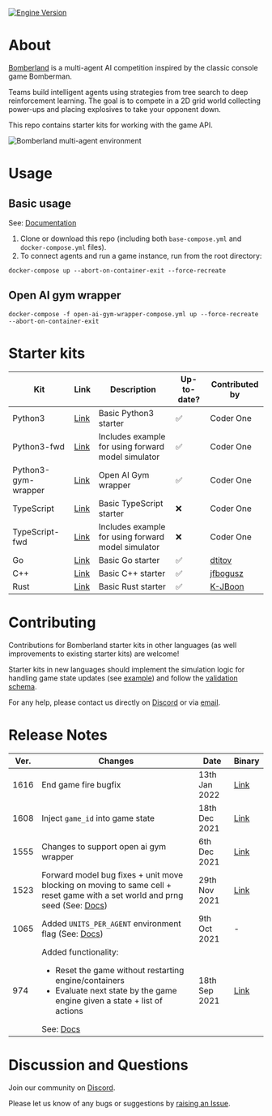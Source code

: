 [![Engine Version](https://img.shields.io/badge/engine%20ver.-1555-blue)](#release-notes)

# About

[Bomberland](https://www.gocoder.one/bomberland) is a multi-agent AI competition inspired by the classic console game Bomberman.

Teams build intelligent agents using strategies from tree search to deep reinforcement learning. The goal is to compete in a 2D grid world collecting power-ups and placing explosives to take your opponent down.

This repo contains starter kits for working with the game API.

![Bomberland multi-agent environment](https://www.gocoder.one/static/bomberland-529e18e676d8d28feca69f8f78a35c55.gif "Bomberland")

# Usage

## Basic usage

See: [Documentation](https://www.gocoder.one/docs)

1. Clone or download this repo (including both `base-compose.yml` and `docker-compose.yml` files).
1. To connect agents and run a game instance, run from the root directory:

```
docker-compose up --abort-on-container-exit --force-recreate
```

## Open AI gym wrapper

`docker-compose -f open-ai-gym-wrapper-compose.yml up --force-recreate --abort-on-container-exit`

# Starter kits

| Kit                 | Link                                                                      | Description                                        | Up-to-date? | Contributed by                          |
| ------------------- | ------------------------------------------------------------------------- | -------------------------------------------------- | ----------- | --------------------------------------- |
| Python3             | [Link](https://github.com/CoderOneHQ/starter-kits/tree/master/python3)    | Basic Python3 starter                              | ✅          | Coder One                               |
| Python3-fwd         | [Link](https://github.com/CoderOneHQ/starter-kits/tree/master/python3)    | Includes example for using forward model simulator | ✅          | Coder One                               |
| Python3-gym-wrapper | [Link](https://github.com/CoderOneHQ/starter-kits/tree/master/python3)    | Open AI Gym wrapper                                | ✅          | Coder One                               |
| TypeScript          | [Link](https://github.com/CoderOneHQ/starter-kits/tree/master/typescript) | Basic TypeScript starter                           | ❌          | Coder One                               |
| TypeScript-fwd      | [Link](https://github.com/CoderOneHQ/starter-kits/tree/master/typescript) | Includes example for using forward model simulator | ❌          | Coder One                               |
| Go                  | [Link](https://github.com/CoderOneHQ/bomberland/tree/master/go)           | Basic Go starter                                   | ✅          | [dtitov](https://github.com/dtitov)     |
| C++                 | [Link](https://github.com/CoderOneHQ/bomberland/tree/master/cpp)          | Basic C++ starter                                  | ✅          | [jfbogusz](https://github.com/jfbogusz) |
| Rust | [Link](https://github.com/CoderOneHQ/bomberland/tree/master/rust) | Basic Rust starter | ✅ | [K-JBoon](https://github.com/K-JBoon) |

# Contributing

Contributions for Bomberland starter kits in other languages (as well improvements to existing starter kits) are welcome!

Starter kits in new languages should implement the simulation logic for handling game state updates (see [example](https://github.com/CoderOneHQ/starter-kits/blob/master/python3/game_state.py)) and follow the [validation schema](https://github.com/CoderOneHQ/starter-kits/blob/master/validation.schema.json).

For any help, please contact us directly on [Discord](https://discord.gg/Hd8TRFKsDa) or via [email](mailto:humans@gocoder.one).

# Release Notes

| Ver. | Changes                                                                                                                                                                                                                                          | Date          | Binary                                                                   |
| ---- | ------------------------------------------------------------------------------------------------------------------------------------------------------------------------------------------------------------------------------------------------ | ------------- | ------------------------------------------------------------------------ |
| 1616 | End game fire bugfix                                                                                                                                                                                                                             | 13th Jan 2022 | [Link](https://github.com/CoderOneHQ/bomberland/releases/tag/build-1616) |
| 1608 | Inject `game_id` into game state                                                                                                                                                                                                                   | 18th Dec 2021 | [Link](https://github.com/CoderOneHQ/bomberland/releases/tag/build-1608) |
| 1555 | Changes to support open ai gym wrapper                                                                                                                                                                                                           | 6th Dec 2021  | [Link](https://github.com/CoderOneHQ/bomberland/releases/tag/build-1555) |
| 1523 | Forward model bug fixes + unit move blocking on moving to same cell + reset game with a set world and prng seed (See: [Docs](https://www.gocoder.one/docs/api-reference#reset-game))                                                             | 29th Nov 2021 | [Link](https://github.com/CoderOneHQ/bomberland/releases/tag/build-1523) |
| 1065 | Added `UNITS_PER_AGENT` environment flag (See: [Docs](https://gocoder.one/docs/api-reference#%EF%B8%8F-environment-flags))                                                                                                                       | 9th Oct 2021  | -                                                                        |
| 974  | Added functionality: <ul><li>Reset the game without restarting engine/containers</li><li>Evaluate next state by the game engine given a state + list of actions</li></ul> See: [Docs](https://gocoder.one/docs/api-reference#-administrator-api) | 18th Sep 2021 | [Link](https://github.com/CoderOneHQ/bomberland/releases/tag/build-974)  |

# Discussion and Questions

Join our community on [Discord](https://discord.gg/Hd8TRFKsDa).

Please let us know of any bugs or suggestions by [raising an Issue](https://github.com/CoderOneHQ/starter-kits/issues).
